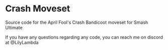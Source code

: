 # Crash Moveset
Source code for the April Fool's Crash Bandicoot moveset for Smash Ultimate

If you have any questions regarding any code, you can reach me on discord at @LilyLambda
